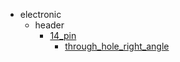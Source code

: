 * electronic
  * header
    * [14_pin](electronic/header/14_pin)
      * [through_hole_right_angle](electronic/header/14_pin/through_hole_right_angle)
